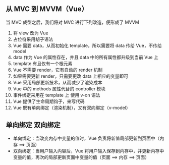 ## 从 MVC 到 MVVM（Vue）

当 MVC 成型之后，我们将对 MVC 进行下列改造，便形成了 MVVM

1. 将 view 改为 Vue
2. 占位符采用胡子语法
3. Vue 需要 data，从而初始化 template，所以需要将 data 传给 Vue，不传给 model
4. data 作为 Vue 的属性存在，并且 data 中的所有属性都升级到当前 Vue 上
5. template 有且仅有一个根元素
6. Vue 不需要 render，它有自动的 render 机制
7. 如果需要更新 render，只需要更改 data 上相应的变量即可
8. Vue 采用局部更新技术，从而减少了渲染成本
9. Vue 中的 methods 属性代替的 controller 模块
10. 事件绑定采用在 template 上 使用 v-on 语法
11. Vue 提供了生命周期钩子，来写代码
12. Vue 既有单向绑定（渲染机制），又有双向绑定（v-model）

## 单向绑定 双向绑定
- 单向绑定：当改变内存中变量的值时，Vue 负责将新值局部更新到页面中（内存 ==> 页面）
- 双向绑定：当用户输入内容后，Vue 将用户输入保存到内存中，并更新内存中变量的值，再次的局部更新页面中变量的值（页面 ==> 内存 ==> 页面）

